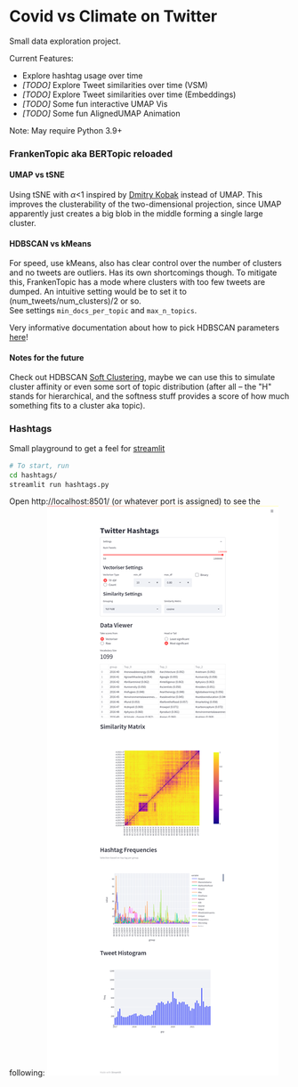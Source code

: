 # Covid vs Climate on Twitter

Small data exploration project.

Current Features:
* Explore hashtag usage over time
* _[TODO]_ Explore Tweet similarities over time (VSM)
* _[TODO]_ Explore Tweet similarities over time (Embeddings)
* _[TODO]_ Some fun interactive UMAP Vis
* _[TODO]_ Some fun AlignedUMAP Animation

Note: May require Python 3.9+

### FrankenTopic aka BERTopic reloaded
#### UMAP vs tSNE
Using tSNE with $\alpha$<1 inspired by [Dmitry Kobak](https://link.springer.com/content/pdf/10.1007%2F978-3-030-46150-8_8.pdf?error=cookies_not_supported&code=df72ccd2-a465-42be-9212-58c81f8c5af6) instead of UMAP. 
This improves the clusterability of the two-dimensional projection, since UMAP apparently just creates a big blob in the middle forming a single large cluster.

#### HDBSCAN vs kMeans
For speed, use kMeans, also has clear control over the number of clusters and no tweets are outliers.
Has its own shortcomings though. To mitigate this, FrankenTopic has a mode where clusters with too few tweets are dumped. 
An intuitive setting would be to set it to (num_tweets/num_clusters)/2 or so.  
See settings `min_docs_per_topic` and `max_n_topics`.

Very informative documentation about how to pick HDBSCAN parameters [here](https://hdbscan.readthedocs.io/en/latest/parameter_selection.html)!

#### Notes for the future
Check out HDBSCAN [Soft Clustering](https://hdbscan.readthedocs.io/en/latest/soft_clustering.html), maybe we can use this to simulate cluster affinity or even some sort of topic distribution (after all – the "H" stands for hierarchical, and the softness stuff provides a score of how much something fits to a cluster aka topic).

### Hashtags
Small playground to get a feel for [streamlit](https://docs.streamlit.io/)
```bash
# To start, run
cd hashtags/
streamlit run hashtags.py
```
Open http://localhost:8501/ (or whatever port is assigned) to see the following:
![](screenshots/hashtags_20211015.png)